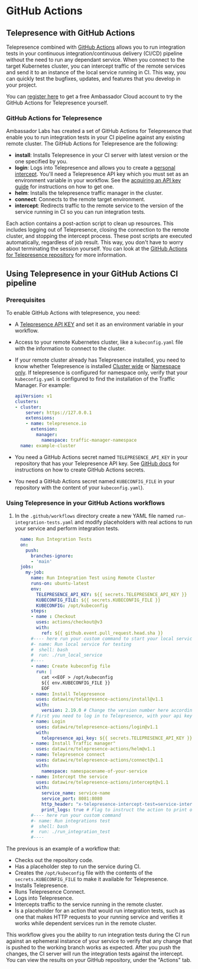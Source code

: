 # GitHub Actions

## Telepresence with GitHub Actions

Telepresence combined with [GitHub Actions](https://docs.github.com/en/actions) allows you to run integration tests in your continuous integration/continuous delivery (CI/CD) pipeline without the need to run any dependant service. When you connect to the target Kubernetes cluster, you can intercept traffic of the remote services and send it to an instance of the local service running in CI. This way, you can quickly test the bugfixes, updates, and features that you develop in your project.

You can [register here](https://app.getambassador.io/auth/realms/production/protocol/openid-connect/auth?client_id=telepresence-github-actions\&response_type=code\&code_challenge=qhXI67CwarbmH-pqjDIV1ZE6kqggBKvGfs69cxst43w\&code_challenge_method=S256\&redirect_uri=https://app.getambassador.io) to get a free Ambassador Cloud account to try the GitHub Actions for Telepresence yourself.

### GitHub Actions for Telepresence

Ambassador Labs has created a set of GitHub Actions for Telepresence that enable you to run integration tests in your CI pipeline against any existing remote cluster. The GitHub Actions for Telepresence are the following:

* **install**: Installs Telepresence in your CI server with latest version or the one specified by you.
* **login**: Logs into Telepresence and allows you to create a [personal intercept](../core-concepts/types-of-intercepts.md#personal-intercept). You'll need a Telepresence API key which you must set as an environment variable in your workflow. See the [acquiring an API key guide](../technical-reference/client-reference/telepresence-login.md#acquiring-an-api-key) for instructions on how to get one.
* **helm**: Installs the telepresence traffic manager in the cluster.
* **connect**: Connects to the remote target environment.
* **intercept**: Redirects traffic to the remote service to the version of the service running in CI so you can run integration tests.

Each action contains a post-action script to clean up resources. This includes logging out of Telepresence, closing the connection to the remote cluster, and stopping the intercept process. These post scripts are executed automatically, regardless of job result. This way, you don't have to worry about terminating the session yourself. You can look at the [GitHub Actions for Telepresence repository](https://github.com/datawire/telepresence-actions) for more information.

## Using Telepresence in your GitHub Actions CI pipeline

### Prerequisites

To enable GitHub Actions with telepresence, you need:

* A [Telepresence API KEY](../technical-reference/client-reference/telepresence-login.md#acquiring-an-api-key) and set it as an environment variable in your workflow.
* Access to your remote Kubernetes cluster, like a `kubeconfig.yaml` file with the information to connect to the cluster.
*   If your remote cluster already has Telepresence installed, you need to know whether Telepresence is installed [Cluster wide](../technical-reference/rbac.md#cluster-wide-telepresence-user-access) or [Namespace only](../technical-reference/rbac.md#namespace-only-telepresence-user-access). If telepresence is configured for namespace only, verify that your `kubeconfig.yaml` is configured to find the installation of the Traffic Manager. For example:

    ```yaml
    apiVersion: v1
    clusters:
    - cluster:
        server: https://127.0.0.1
        extensions:
        - name: telepresence.io
          extension:
            manager:
              namespace: traffic-manager-namespace
      name: example-cluster
    ```
* You need a GitHub Actions secret named `TELEPRESENCE_API_KEY` in your repository that has your Telepresence API key. See [GitHub docs](https://docs.github.com/en/github-ae@latest/actions/security-guides/using-secrets-in-github-actions#creating-secrets-for-a-repository) for instructions on how to create GitHub Actions secrets.
* You need a GitHub Actions secret named `KUBECONFIG_FILE` in your repository with the content of your `kubeconfig.yaml`).

### Using Telepresence in your GitHub Actions workflows

1.  In the `.github/workflows` directory create a new YAML file named `run-integration-tests.yaml` and modify placeholders with real actions to run your service and perform integration tests.

    ```yaml
      name: Run Integration Tests
      on:
        push:
          branches-ignore:
          - 'main'
      jobs:
        my-job:
          name: Run Integration Test using Remote Cluster
          runs-on: ubuntu-latest
          env:
            TELEPRESENCE_API_KEY: ${{ secrets.TELEPRESENCE_API_KEY }}
            KUBECONFIG_FILE: ${{ secrets.KUBECONFIG_FILE }}
            KUBECONFIG: /opt/kubeconfig
          steps:
          - name : Checkout
            uses: actions/checkout@v3
            with:
              ref: ${{ github.event.pull_request.head.sha }}
          #---- here run your custom command to start your local service
          #- name: Run local service for testing
          #  shell: bash
          #  run: ./run_local_service
          #----
          - name: Create kubeconfig file
            run: |
              cat <<EOF > /opt/kubeconfig
              ${{ env.KUBECONFIG_FILE }}
              EOF
          - name: Install Telepresence
            uses: datawire/telepresence-actions/install@v1.1
            with:
              version: 2.19.0 # Change the version number here according to the version of Telepresence in your cluster or omit this parameter to install the latest version
          # First you need to log in to Telepresence, with your api key
          - name: Login
            uses: datawire/telepresence-actions/login@v1.1
            with:
              telepresence_api_key: ${{ secrets.TELEPRESENCE_API_KEY }}
          - name: Install Traffic manager"
            uses: datawire/telepresence-actions/helm@v1.1
          - name: Telepresence connect
            uses: datawire/telepresence-actions/connect@v1.1
            with:
              namespace: namespacename-of-your-service
          - name: Intercept the service
            uses: datawire/telepresence-actions/intercept@v1.1
            with:
              service_name: service-name
              service_port: 8081:8080
              http_header: "x-telepresence-intercept-test=service-intercepted"
              print_logs: true # Flag to instruct the action to print out Telepresence logs and export an artifact with them
          #---- here run your custom command
          #- name: Run integrations test
          #  shell: bash
          #  run: ./run_integration_test
          #----
    ```

The previous is an example of a workflow that:

* Checks out the repository code.
* Has a placeholder step to run the service during CI.
* Creates the `/opt/kubeconfig` file with the contents of the `secrets.KUBECONFIG_FILE` to make it available for Telepresence.
* Installs Telepresence.
* Runs Telepresence Connect.
* Logs into Telepresence.
* Intercepts traffic to the service running in the remote cluster.
* Is a placeholder for an action that would run integration tests, such as one that makes HTTP requests to your running service and verifies it works while dependent services run in the remote cluster.

This workflow gives you the ability to run integration tests during the CI run against an ephemeral instance of your service to verify that any change that is pushed to the working branch works as expected. After you push the changes, the CI server will run the integration tests against the intercept. You can view the results on your GitHub repository, under the "Actions" tab.
